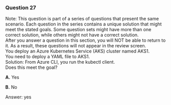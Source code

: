 ### Question 27

Note: This question is part of a series of questions that present the same scenario. Each question in the series contains a unique solution that might meet the stated goals. Some question sets might have more than one correct solution, while others might not have a correct solution.  
After you answer a question in this section, you will NOT be able to return to it. As a result, these questions will not appear in the review screen.  
You deploy an Azure Kubernetes Service (AKS) cluster named AKS1.  
You need to deploy a YAML file to AKS1.  
Solution: From Azure CLI, you run the kubectl client.  
Does this meet the goal?

**A.** Yes

**B.** No

Answer: yes

